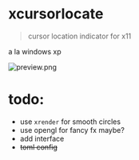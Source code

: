 # xcursorlocate

> cursor location indicator for x11 

a la windows xp

![preview.png](https://files.nerdypepper.tech/AI.png)

# todo:

 - use `xrender` for smooth circles
 - use opengl for fancy fx maybe?
 - add interface
 - ~~toml config~~
